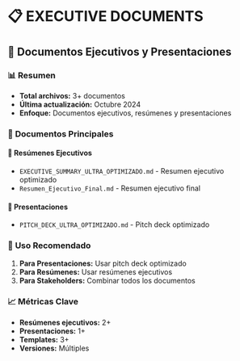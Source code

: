 # 📋 EXECUTIVE DOCUMENTS
## 📁 Documentos Ejecutivos y Presentaciones

### 📊 **Resumen**
- **Total archivos:** 3+ documentos
- **Última actualización:** Octubre 2024
- **Enfoque:** Documentos ejecutivos, resúmenes y presentaciones

### 🎯 **Documentos Principales**

#### 📄 **Resúmenes Ejecutivos**
- `EXECUTIVE_SUMMARY_ULTRA_OPTIMIZADO.md` - Resumen ejecutivo optimizado
- `Resumen_Ejecutivo_Final.md` - Resumen ejecutivo final

#### 🎯 **Presentaciones**
- `PITCH_DECK_ULTRA_OPTIMIZADO.md` - Pitch deck optimizado

### 🎯 **Uso Recomendado**
1. **Para Presentaciones:** Usar pitch deck optimizado
2. **Para Resúmenes:** Usar resúmenes ejecutivos
3. **Para Stakeholders:** Combinar todos los documentos

### 📈 **Métricas Clave**
- **Resúmenes ejecutivos:** 2+
- **Presentaciones:** 1+
- **Templates:** 3+
- **Versiones:** Múltiples





